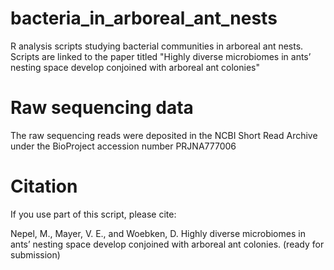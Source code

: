# bacteria_in_arboreal_ant_nests
R analysis scripts studying bacterial communities in arboreal ant nests. Scripts are linked to the paper titled "Highly diverse microbiomes in ants’ nesting space develop conjoined with arboreal ant colonies"

# Raw sequencing data
The raw sequencing reads were deposited in the NCBI Short Read Archive under the BioProject accession number PRJNA777006

# Citation
If you use part of this script, please cite:

Nepel, M., Mayer, V. E., and Woebken, D. Highly diverse microbiomes in ants’ nesting space develop conjoined with arboreal ant colonies. (ready for submission)
